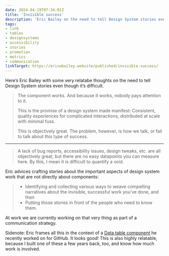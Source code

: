```yaml
---
date: 2024-04-19T07:34:01Z
title: 'Invisible success'
description: 'Eric Bailey on the need to tell Design System stories even though it’s difficult'
tags:
- link
- tables
- designsystems
- accessibility
- stories
- promotion
- metrics
- communication
linkTarget: https://ericwbailey.website/published/invisible-success/
---
```

Here’s Eric Bailey with some very relatabe thoughts on the need to tell Design System stories even though it’s difficult.

<blockquote>
  <p>The component works. And because it works, nobody pays attention to it.</p>
  <p>This is the promise of a design system made manifest: Consistent, quality experiences for complicated interactions, distributed at scale with minimal fuss.</p>
  <p>This is objectively great. The problem, however, is how we talk, or fail to talk about this type of success.</p>
</blockquote>

---

> A lack of bug reports, accessibility issues, design tweaks, etc. are all objectively great, but there are no easy datapoints you can measure here. By this, I mean it is difficult to quantify a void.

Eric advices crafting stories about the important aspects of design system work that are not directly about components:

<blockquote>
  
  - Identifying and collecting various ways to weave compelling narratives about the invisible, successful work you’ve done, and then
  - Putting those stories in front of the people who need to know them.

</blockquote>

At work we are currently working on that very thing as part of a communication strategy.

Sidenote: Eric frames all this in the context of a [Data table component](https://primer.style/components/data-table) he recently worked on for GitHub. It looks good! This is also highly relatable, because I built one of these a few years back, too, and know how much work is involved.
